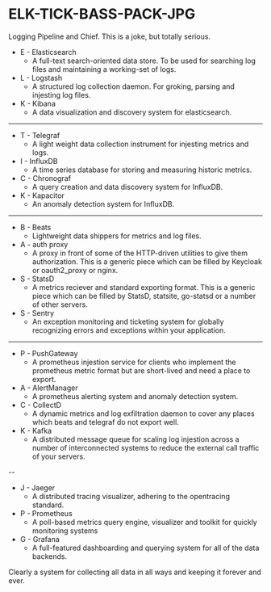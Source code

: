 # ELK-TICK-BASS-PACK-JPG
Logging Pipeline and Chief.
This is a joke, but totally serious.

- E - Elasticsearch
    * A full-text search-oriented data store. To be used for searching log files and maintaining a working-set of logs.
- L - Logstash
    * A structured log collection daemon. For groking, parsing and injesting log files.
- K - Kibana
    * A data visualization and discovery system for elasticsearch.

---

- T - Telegraf
    * A light weight data collection instrument for injesting metrics and logs.
- I - InfluxDB
    * A time series database for storing and measuring historic metrics.
- C - Chronograf
    * A query creation and data discovery system for InfluxDB.
- K - Kapacitor
    * An anomaly detection system for InfluxDB.

---

- B - Beats
    * Lightweight data shippers for metrics and log files.
- A - auth proxy
    * A proxy in front of some of the HTTP-driven utilities to give them authorization.
    This is a generic piece which can be filled by Keycloak or oauth2_proxy or nginx.
- S - StatsD
    * A metrics reciever and standard exporting format.
    This is a generic piece which can be filled by StatsD, statsite, go-statsd or a number of other servers.
- S - Sentry
    * An exception monitoring and ticketing system for globally recognizing errors and exceptions within your application.

---

- P - PushGateway
    * A prometheus injestion service for clients who implement the prometheus metric format but are short-lived and need a place to export.
- A - AlertManager
    * A prometheus alerting system and anomaly detection system.
- C - CollectD
    * A dynamic metrics and log exfiltration daemon to cover any places which beats and telegraf do not export well.
- K - Kafka
    * A distributed message queue for scaling log injestion across a number of interconnected systems to reduce the external call traffic of your servers.

--

- J - Jaeger
    * A distributed tracing visualizer, adhering to the opentracing standard.
- P - Prometheus
    * A poll-based metrics query engine, visualizer and toolkit for quickly monitoring systems
- G - Grafana
    * A full-featured dashboarding and querying system for all of the data backends.

Clearly a system for collecting all data in all ways and keeping it forever and ever.
